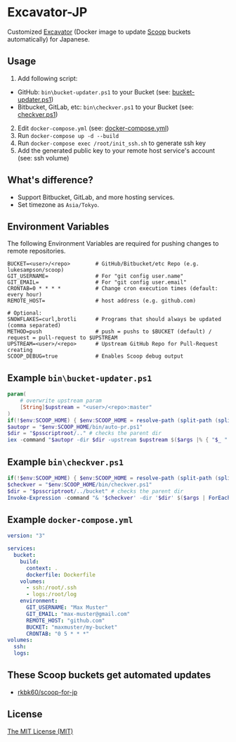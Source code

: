 # Excavator-JP

Customized [Excavator](https://github.com/ScoopInstaller/Excavator) (Docker image to update [Scoop](https://scoop.sh/) buckets automatically) for Japanese.

## Usage

1. Add following script:
  - GitHub: `bin\bucket-updater.ps1` to your Bucket (see: [bucket-updater.ps1](#example-binbucket-updaterps1))
  - Bitbucket, GitLab, etc: `bin\checkver.ps1` to your Bucket (see: [checkver.ps1](#example-bincheckverps1))
2. Edit `docker-compose.yml` (see: [docker-compose.yml](#example-docker-composeyml))
3. Run `docker-compose up -d --build`
4. Run `docker-compose exec /root/init_ssh.sh` to generate ssh key
5. Add the generated public key to your remote host service's account (see: ssh volume)

## What's difference?

- Support Bitbucket, GitLab, and more hosting services.
- Set timezone as `Asia/Tokyo`.

## Environment Variables

The following Environment Variables are required for pushing changes to remote repositories.
```
BUCKET=<user>/<repo>        # GitHub/Bitbucket/etc Repo (e.g. lukesampson/scoop)
GIT_USERNAME=               # For "git config user.name"
GIT_EMAIL=                  # For "git config user.email"
CRONTAB=0 * * * *           # Change cron execution times (default: every hour)
REMOTE_HOST=                # host address (e.g. github.com)

# Optional:
SNOWFLAKES=curl,brotli      # Programs that should always be updated (comma separated)
METHOD=push                 # push = pushs to $BUCKET (default) / request = pull-request to $UPSTREAM
UPSTREAM=<user>/<repo>      # Upstream GitHub Repo for Pull-Request creating
SCOOP_DEBUG=true            # Enables Scoop debug output
```
## Example `bin\bucket-updater.ps1`

```powershell
param(
    # overwrite upstream param
    [String]$upstream = "<user>/<repo>:master"
)
if(!$env:SCOOP_HOME) { $env:SCOOP_HOME = resolve-path (split-path (split-path (scoop which scoop))) }
$autopr = "$env:SCOOP_HOME/bin/auto-pr.ps1"
$dir = "$psscriptroot/.." # checks the parent dir
iex -command "$autopr -dir $dir -upstream $upstream $($args |% { "$_ " })"
```

## Example `bin\checkver.ps1`

```powershell
if(!$env:SCOOP_HOME) { $env:SCOOP_HOME = resolve-path (split-path (split-path (scoop which scoop))) }
$checkver = "$env:SCOOP_HOME/bin/checkver.ps1"
$dir = "$psscriptroot/../bucket" # checks the parent dir
Invoke-Expression -command "& '$checkver' -dir '$dir' $($args | ForEach-Object { "$_ " })"
```

## Example `docker-compose.yml`

```yaml
version: "3"

services:
  bucket:
    build:
      context: .
      dockerfile: Dockerfile
    volumes:
      - ssh:/root/.ssh
      - logs:/root/log
    environment:
      GIT_USERNAME: "Max Muster"
      GIT_EMAIL: "max-muster@gmail.com"
      REMOTE_HOST: "github.com"
      BUCKET: "maxmuster/my-bucket"
      CRONTAB: "0 5 * * *"
volumes:
  ssh:
  logs:
```

## These Scoop buckets get automated updates

- [rkbk60/scoop-for-jp](https://bitbucket.org/rkbk60/scoop-for-jp)

## License

[The MIT License (MIT)](https://r15ch13.mit-license.org/)
